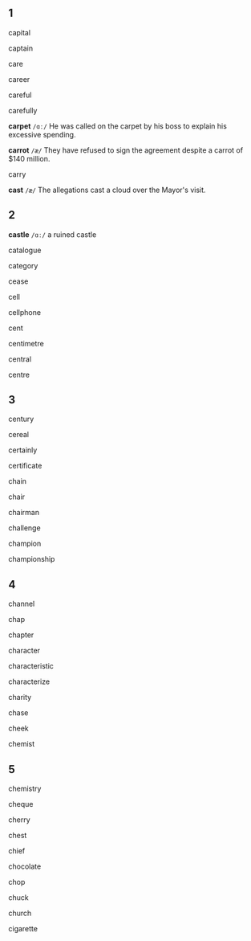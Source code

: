 ## 1
capital

captain

care

career

careful

carefully

**carpet**
`/ɑː/`
He was called on the carpet by his boss to explain his excessive spending.

**carrot**
`/æ/`
They have refused to sign the agreement despite a carrot of $140 million.

carry

**cast**
`/æ/`
The allegations cast a cloud over the Mayor's visit.

## 2
**castle**
`/ɑː/`
a ruined castle

catalogue

category

cease

cell

cellphone

cent

centimetre

central

centre

## 3
century

cereal

certainly

certificate

chain

chair

chairman

challenge

champion

championship

## 4
channel

chap

chapter

character

characteristic

characterize

charity

chase

cheek

chemist

## 5
chemistry

cheque

cherry

chest

chief

chocolate

chop

chuck

church

cigarette

